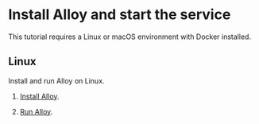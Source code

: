 # Install Alloy and start the service

This tutorial requires a Linux or macOS environment with Docker installed.

## Linux

Install and run Alloy on Linux.

1. [Install Alloy](https://grafana.com/../../set-up/install/linux/).

1. [Run Alloy](https://grafana.com/../../set-up/run/linux/).
